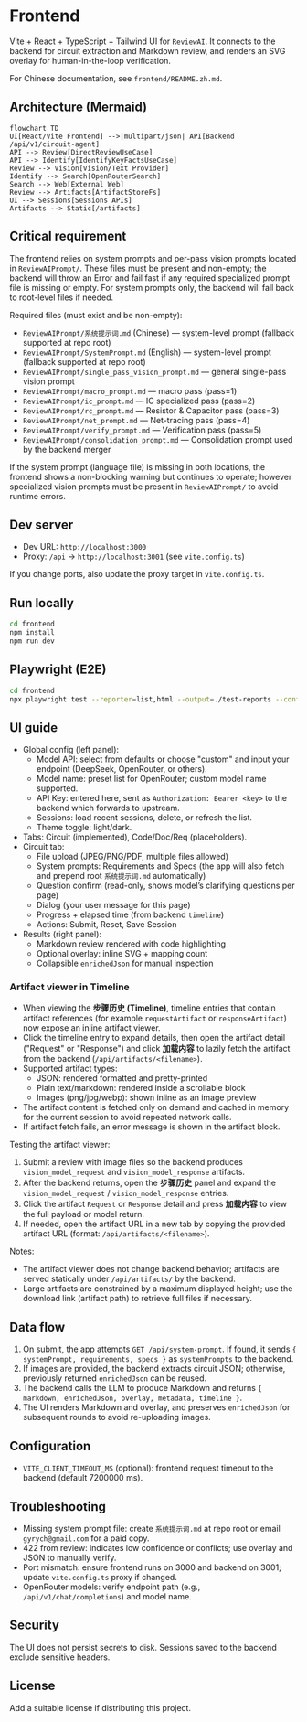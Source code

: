 # Frontend

Vite + React + TypeScript + Tailwind UI for `ReviewAI`. It connects to the backend for circuit extraction and Markdown review, and renders an SVG overlay for human-in-the-loop verification.

For Chinese documentation, see `frontend/README.zh.md`.

## Architecture (Mermaid)

```mermaid
flowchart TD
UI[React/Vite Frontend] -->|multipart/json| API[Backend /api/v1/circuit-agent]
API --> Review[DirectReviewUseCase]
API --> Identify[IdentifyKeyFactsUseCase]
Review --> Vision[Vision/Text Provider]
Identify --> Search[OpenRouterSearch]
Search --> Web[External Web]
Review --> Artifacts[ArtifactStoreFs]
UI --> Sessions[Sessions APIs]
Artifacts --> Static[/artifacts]
```

## Critical requirement

The frontend relies on system prompts and per-pass vision prompts located in `ReviewAIPrompt/`. These files must be present and non-empty; the backend will throw an Error and fail fast if any required specialized prompt file is missing or empty. For system prompts only, the backend will fall back to root-level files if needed.

Required files (must exist and be non-empty):

- `ReviewAIPrompt/系统提示词.md` (Chinese) — system-level prompt (fallback supported at repo root)
- `ReviewAIPrompt/SystemPrompt.md` (English) — system-level prompt (fallback supported at repo root)
- `ReviewAIPrompt/single_pass_vision_prompt.md` — general single-pass vision prompt
- `ReviewAIPrompt/macro_prompt.md` — macro pass (pass=1)
- `ReviewAIPrompt/ic_prompt.md` — IC specialized pass (pass=2)
- `ReviewAIPrompt/rc_prompt.md` — Resistor & Capacitor pass (pass=3)
- `ReviewAIPrompt/net_prompt.md` — Net-tracing pass (pass=4)
- `ReviewAIPrompt/verify_prompt.md` — Verification pass (pass=5)
- `ReviewAIPrompt/consolidation_prompt.md` — Consolidation prompt used by the backend merger

If the system prompt (language file) is missing in both locations, the frontend shows a non-blocking warning but continues to operate; however specialized vision prompts must be present in `ReviewAIPrompt/` to avoid runtime errors.

## Dev server

- Dev URL: `http://localhost:3000`
- Proxy: `/api` → `http://localhost:3001` (see `vite.config.ts`)

If you change ports, also update the proxy target in `vite.config.ts`.

## Run locally

```bash
cd frontend
npm install
npm run dev
```

## Playwright (E2E)

```bash
cd frontend
npx playwright test --reporter=list,html --output=./test-reports --config=playwright.config.ts
```

## UI guide

- Global config (left panel):
  - Model API: select from defaults or choose "custom" and input your endpoint (DeepSeek, OpenRouter, or others).
  - Model name: preset list for OpenRouter; custom model name supported.
  - API Key: entered here, sent as `Authorization: Bearer <key>` to the backend which forwards to upstream.
  - Sessions: load recent sessions, delete, or refresh the list.
  - Theme toggle: light/dark.
- Tabs: Circuit (implemented), Code/Doc/Req (placeholders).
- Circuit tab:
  - File upload (JPEG/PNG/PDF, multiple files allowed)
  - System prompts: Requirements and Specs (the app will also fetch and prepend root `系统提示词.md` automatically)
  - Question confirm (read-only, shows model’s clarifying questions per page)
  - Dialog (your user message for this page)
  - Progress + elapsed time (from backend `timeline`)
  - Actions: Submit, Reset, Save Session
- Results (right panel):
  - Markdown review rendered with code highlighting
  - Optional overlay: inline SVG + mapping count
  - Collapsible `enrichedJson` for manual inspection

### Artifact viewer in Timeline

- When viewing the **步骤历史 (Timeline)**, timeline entries that contain artifact references (for example `requestArtifact` or `responseArtifact`) now expose an inline artifact viewer.
- Click the timeline entry to expand details, then open the artifact detail ("Request" or "Response") and click **加载内容** to lazily fetch the artifact from the backend (`/api/artifacts/<filename>`).
- Supported artifact types:
  - JSON: rendered formatted and pretty-printed
  - Plain text/markdown: rendered inside a scrollable block
  - Images (png/jpg/webp): shown inline as an image preview
- The artifact content is fetched only on demand and cached in memory for the current session to avoid repeated network calls.
- If artifact fetch fails, an error message is shown in the artifact block.

Testing the artifact viewer:

1. Submit a review with image files so the backend produces `vision_model_request` and `vision_model_response` artifacts.
2. After the backend returns, open the **步骤历史** panel and expand the `vision_model_request` / `vision_model_response` entries.
3. Click the artifact `Request` or `Response` detail and press **加载内容** to view the full payload or model return.
4. If needed, open the artifact URL in a new tab by copying the provided artifact URL (format: `/api/artifacts/<filename>`).

Notes:

- The artifact viewer does not change backend behavior; artifacts are served statically under `/api/artifacts/` by the backend.
- Large artifacts are constrained by a maximum displayed height; use the download link (artifact path) to retrieve full files if necessary.

## Data flow

1) On submit, the app attempts `GET /api/system-prompt`. If found, it sends `{ systemPrompt, requirements, specs }` as `systemPrompts` to the backend.
2) If images are provided, the backend extracts circuit JSON; otherwise, previously returned `enrichedJson` can be reused.
3) The backend calls the LLM to produce Markdown and returns `{ markdown, enrichedJson, overlay, metadata, timeline }`.
4) The UI renders Markdown and overlay, and preserves `enrichedJson` for subsequent rounds to avoid re-uploading images.

## Configuration

- `VITE_CLIENT_TIMEOUT_MS` (optional): frontend request timeout to the backend (default 7200000 ms).

## Troubleshooting

- Missing system prompt file: create `系统提示词.md` at repo root or email `gyrych@gmail.com` for a paid copy.
- 422 from review: indicates low confidence or conflicts; use overlay and JSON to manually verify.
- Port mismatch: ensure frontend runs on 3000 and backend on 3001; update `vite.config.ts` proxy if changed.
- OpenRouter models: verify endpoint path (e.g., `/api/v1/chat/completions`) and model name.

## Security

The UI does not persist secrets to disk. Sessions saved to the backend exclude sensitive headers.

## License

Add a suitable license if distributing this project.

